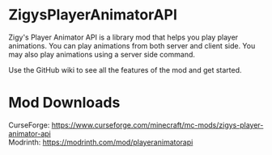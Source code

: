# ZigysPlayerAnimatorAPI

Zigy's Player Animator API is a library mod that helps you play player animations.
You can play animations from both server and client side.
You may also play animations using a server side command.

Use the GitHub wiki to see all the features of the mod and get started.

# Mod Downloads
CurseForge: https://www.curseforge.com/minecraft/mc-mods/zigys-player-animator-api  
Modrinth: https://modrinth.com/mod/playeranimatorapi


